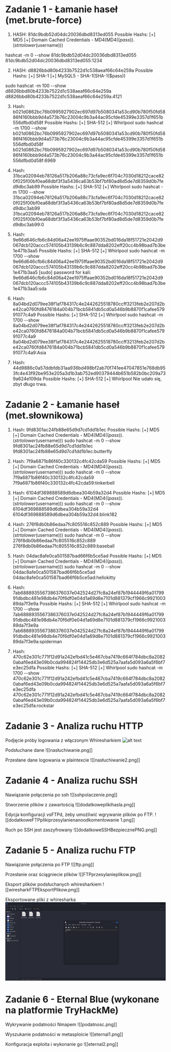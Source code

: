 
# Zadanie 1 - Łamanie haseł (met.brute-force)

1. HASH: 81dc9bdb52d04dc20036dbd8313ed055
Possible Hashs:
[+] MD5
[+] Domain Cached Credentials - MD4(MD4(($pass)).(strtolower($username)))

hashcat -m 0 --show 81dc9bdb52d04dc20036dbd8313ed055
81dc9bdb52d04dc20036dbd8313ed055:1234

2. HASH: d8826bbd80b4233b7522d1c538aeaf66c64e259a
Possible Hashs:
[+] SHA-1
[+] MySQL5 - SHA-1(SHA-1($pass))

sudo hashcat -m 100 --show d8826bbd80b4233b7522d1c538aeaf66c64e259a
d8826bbd80b4233b7522d1c538aeaf66c64e259a:4121

3. Hash: b021d0862bc76b0995927902ec697d97b5080341a53cd90b780f50fd5886f4160bbb9d4a573b76c23004c9b3a44ac95cfde45399e3357d1f651b556dfbd0d58f
Possible Hashs:
[+] SHA-512
[+] Whirlpool
sudo hashcat -m 1700 --show b021d0862bc76b0995927902ec697d97b5080341a53cd90b780f50fd5886f4160bbb9d4a573b76c23004c9b3a44ac95cfde45399e3357d1f651b556dfbd0d58f
b021d0862bc76b0995927902ec697d97b5080341a53cd90b780f50fd5886f4160bbb9d4a573b76c23004c9b3a44ac95cfde45399e3357d1f651b556dfbd0d58f:6969

4. Hash: 31bca02094eb78126a517b206a88c73cfa9ec6f704c7030d18212cace820f025f00bf0ea68dbf3f3a5436ca63b53bf7bf80ad8d5de7d8359d0b7fed9dbc3ab99
Possible Hashs:
[+] SHA-512
[+] Whirlpool
sudo hashcat -m 1700 --show 31bca02094eb78126a517b206a88c73cfa9ec6f704c7030d18212cace820f025f00bf0ea68dbf3f3a5436ca63b53bf7bf80ad8d5de7d8359d0b7fed9dbc3ab99
31bca02094eb78126a517b206a88c73cfa9ec6f704c7030d18212cace820f025f00bf0ea68dbf3f3a5436ca63b53bf7bf80ad8d5de7d8359d0b7fed9dbc3ab99:0

5. Hash: 9e66d646cfb6c84d06a42ee1975ffaae90352bd016da18f51721e2042d9067dcb120accc574105b43139b6c9c887dda8202eff20cc4b98bad7b3be1e471b3aa5
Possible Hashs:
[+] SHA-512
[+] Whirlpool
sudo hashcat -m 1700 --show 9e66d646cfb6c84d06a42ee1975ffaae90352bd016da18f51721e2042d9067dcb120accc574105b43139b6c9c887dda8202eff20cc4b98bad7b3be1e471b3aa5 
[sudo] password for kali: 9e66d646cfb6c84d06a42ee1975ffaae90352bd016da18f51721e2042d9067dcb120accc574105b43139b6c9c887dda8202eff20cc4b98bad7b3be1e471b3aa5:sda

6. Hash: 8a04bd2d079ee38f1af784317c4e2442625518780ccff3213feb2e207d2be42ca0760fd8476184a004b71bcb5841db5cd0a546b9b8870f1cafee57991077c4a9
Possible Hashs:
[+] SHA-512
[+] Whirlpool
sudo hashcat -m 1700 --show 8a04bd2d079ee38f1af784317c4e2442625518780ccff3213feb2e207d2be42ca0760fd8476184a004b71bcb5841db5cd0a546b9b8870f1cafee57991077c4a9
8a04bd2d079ee38f1af784317c4e2442625518780ccff3213feb2e207d2be42ca0760fd8476184a004b71bcb5841db5cd0a546b9b8870f1cafee57991077c4a9:Asia


7. Hash: 44d9886c0a57ddbfdb31aa936bd498bf2ab70f741ee47047851e768db953fc4e43f92be953e205a3d1b3ab752ed90379444b651b582b0bc209a739a624e109da
Possible Hashs:
[+] SHA-512
[+] Whirlpool
Nie udało się, zbyt długo trwa.

# Zadanie 2 - Łamanie haseł (met.słownikowa)

1. Hash: 9fd8301ac24fb88e65d9d7cd1dd1b1ec
Possible Hashs:
[+] MD5
[+] Domain Cached Credentials - MD4(MD4(($pass)).(strtolower($username)))
sudo hashcat -m 0 --show 9fd8301ac24fb88e65d9d7cd1dd1b1ec 
9fd8301ac24fb88e65d9d7cd1dd1b1ec:butterfly

2. Hash: 7f9a6871b86f40c330132c4fc42cda59
Possible Hashs:
[+] MD5
[+] Domain Cached Credentials - MD4(MD4(($pass)).(strtolower($username)))
sudo hashcat -m 0 --show 7f9a6871b86f40c330132c4fc42cda59
7f9a6871b86f40c330132c4fc42cda59:tinkerbell

3. Hash: 6104df369888589d6dbea304b59a32d4
Possible Hashs:
[+] MD5
[+] Domain Cached Credentials - MD4(MD4(($pass)).(strtolower($username)))
sudo hashcat -m 0 --show 6104df369888589d6dbea304b59a32d4
6104df369888589d6dbea304b59a32d4:blink182

4. Hash: 276f8db0b86edaa7fc805516c852c889
Possible Hashs:
[+] MD5
[+] Domain Cached Credentials - MD4(MD4(($pass)).(strtolower($username)))
sudo hashcat -m 0 --show 276f8db0b86edaa7fc805516c852c889
276f8db0b86edaa7fc805516c852c889:baseball

5. Hash: 04dac8afe0ca501587bad66f6b5ce5ad
Possible Hashs:
[+] MD5
[+] Domain Cached Credentials - MD4(MD4(($pass)).(strtolower($username)))
sudo hashcat -m 0 --show 04dac8afe0ca501587bad66f6b5ce5ad
04dac8afe0ca501587bad66f6b5ce5ad:hellokitty

6. Hash: 7ab6888935567386376037e042524d27fc8a24ef87b1944449f6a0179991dbdbc481e98db4e70f6df0e04d1a69d8e7101d881379cf1966c992100389da7f3e9a
Possible Hashs:
[+] SHA-512
[+] Whirlpool
sudo hashcat -m 1700 --show 7ab6888935567386376037e042524d27fc8a24ef87b1944449f6a0179991dbdbc481e98db4e70f6df0e04d1a69d8e7101d881379cf1966c992100389da7f3e9a
7ab6888935567386376037e042524d27fc8a24ef87b1944449f6a0179991dbdbc481e98db4e70f6df0e04d1a69d8e7101d881379cf1966c992100389da7f3e9a:spiderman

7. Hash: 470c62e301c771f12d91a242efbd41c5e467cba7419c664f784dbc8a20820abaf6ed43e09b0cda994824f14425db3e6d525a7aafa5d093a6a5f6bf7e3ec25dfa
Possible Hashs:
[+] SHA-512
[+] Whirlpool
sudo hashcat -m 1700 --show 470c62e301c771f12d91a242efbd41c5e467cba7419c664f784dbc8a20820abaf6ed43e09b0cda994824f14425db3e6d525a7aafa5d093a6a5f6bf7e3ec25dfa
470c62e301c771f12d91a242efbd41c5e467cba7419c664f784dbc8a20820abaf6ed43e09b0cda994824f14425db3e6d525a7aafa5d093a6a5f6bf7e3ec25dfa:rockstar



# Zadanie 3 - Analiza ruchu HTTP

Podjęcie próby logowania z włączonym Whiresharkiem
![alt text]([http://url/to/img.png](https://github.com/AngryPelikan/Projekt2-Omijanie-zabezpieczen/blob/main/images/strona.png))

Podsłuchane dane
![[nasłuchiwanie.png]]

Przesłane dane logowania w plaintexcie
![[nasłuchiwanie2.png]]


# Zadanie 4 - Analiza ruchu SSH

Nawiązanie połączenia po ssh
![[sshpolaczenie.png]]

Stworzenie plików z zawartością
![[dodatkoweplikihasla.png]]

Edycja konfiguracji vsFTPd, żeby umożliwić wgrywanie plików po FTP.
![[dodatkoweFTPplikiprzesylanienanoodkomentowanie 1.png]]

Ruch po SSH jest zaszyfrowany 
![[dodatkoweSSHBezpiecznePNG.png]]


# Zadanie 5 - Analiza ruchu FTP

Nawiązanie połączenia po FTP
![[ftp.png]]

Przesłanie oraz ściągniecie plików
![[FTPprzesylanieplikow.png]]

Eksport plików podsłuchanych whiresharkiem
![[wiresharkFTPEksportPlikow.png]]

Eksportowane pliki z whiresharka 
![alt text](https://github.com/AngryPelikan/Projekt2-Omijanie-zabezpieczen/blob/main/FTPprzechwyconePliki.png?raw=true)

# Zadanie 6 - Eternal Blue (wykonane na platformie TryHackMe)

Wykrywanie podatności Nmapem
![[podatnosc.png]]

Wyszukanie podatności w metasploicie
![[eternal1.png]]

Konfiguracja exploita i wykonanie go 
![[eternal2.png]]
